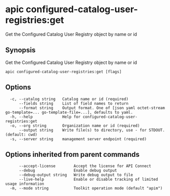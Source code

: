 # apic configured-catalog-user-registries:get

Get the Configured Catalog User Registry object by name or id

## Synopsis

Get the Configured Catalog User Registry object by name or id

```
apic configured-catalog-user-registries:get [flags]
```

## Options

```
  -c, --catalog string   Catalog name or id (required)
      --fields string    List of field names to return
      --format string    Output format. One of [json yaml octet-stream go-template=... go-template-file=...], defaults to yaml.
  -h, --help             Help for configured-catalog-user-registries:get
  -o, --org string       Organization name or id (required)
      --output string    Write file(s) to directory, use - for STDOUT. (default: cwd)
  -s, --server string    management server endpoint (required)
```

## Options inherited from parent commands

```
      --accept-license        Accept the license for API Connect
      --debug                 Enable debug output
      --debug-output string   Write debug output to file
      --live-help             Enable or disable tracking of limited usage information
  -m, --mode string           Toolkit operation mode (default "apim")
```

